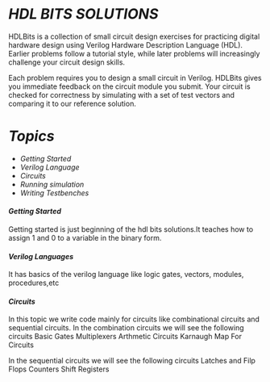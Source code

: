 
 # <i> HDL BITS SOLUTIONS </i>

HDLBits is a collection of small circuit design exercises for practicing digital hardware design using Verilog Hardware Description Language (HDL). Earlier problems follow a tutorial style, while later problems will increasingly challenge your circuit design skills.

Each problem requires you to design a small circuit in Verilog. HDLBits gives you immediate feedback on the circuit module you submit. Your circuit is checked for correctness by simulating with a set of test vectors and comparing it to our reference solution.

# <i> Topics

* Getting Started
* Verilog Language 
* Circuits
* Running simulation
* Writing Testbenches </i>

#### <i> Getting Started </i>

Getting started is just beginning of the hdl bits solutions.It teaches how to assign 1 and 0 to a variable in the binary form.
#### <i>Verilog Languages</i>

It has basics of the verilog language like logic gates, vectors, modules, procedures,etc
#### <i> Circuits</i>
In this topic we write code mainly for circuits like combinational circuits and sequential circuits.
In the combination circuits we will see the following circuits
Basic Gates
Multiplexers
Arthmetic Circuits
Karnaugh Map For Circuits 

In the sequential circuits we will see the following circuits
Latches and Filp Flops
Counters
Shift Registers